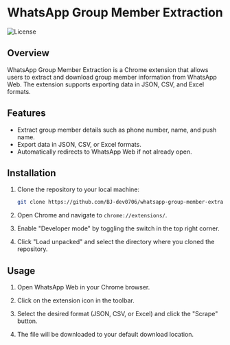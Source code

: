 # WhatsApp Group Member Extraction

![License](https://img.shields.io/badge/license-MIT-blue.svg)

## Overview

WhatsApp Group Member Extraction is a Chrome extension that allows users to extract and download group member information from WhatsApp Web. The extension supports exporting data in JSON, CSV, and Excel formats.

## Features

- Extract group member details such as phone number, name, and push name.
- Export data in JSON, CSV, or Excel formats.
- Automatically redirects to WhatsApp Web if not already open.

## Installation

1. Clone the repository to your local machine:

   ```bash
   git clone https://github.com/BJ-dev0706/whatsapp-group-member-extraction.git
   ```

2. Open Chrome and navigate to `chrome://extensions/`.

3. Enable "Developer mode" by toggling the switch in the top right corner.

4. Click "Load unpacked" and select the directory where you cloned the repository.

## Usage

1. Open WhatsApp Web in your Chrome browser.

2. Click on the extension icon in the toolbar.

3. Select the desired format (JSON, CSV, or Excel) and click the "Scrape" button.

4. The file will be downloaded to your default download location.
